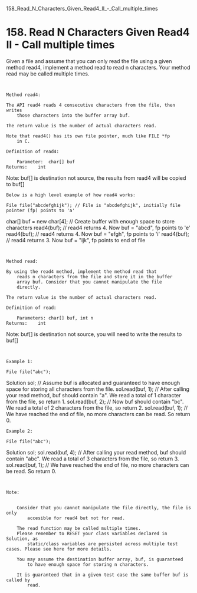 158_Read_N_Characters_Given_Read4_II_-_Call_multiple_times
# 158. Read N Characters Given Read4 II - Call multiple times

Given a file and assume that you can only read the file using a given
        method read4, implement a method read to read n
        characters. Your method read may be called multiple times.

     

    Method read4: 

    The API read4 reads 4 consecutive characters from the file, then writes
        those characters into the buffer array buf.

    The return value is the number of actual characters read.

    Note that read4() has its own file pointer, much like FILE *fp
        in C.

    Definition of read4:

        Parameter:  char[] buf
    Returns:    int

Note: buf[] is destination not source, the results from read4 will be copied to buf[]

    Below is a high level example of how read4 works:

    File file("abcdefghijk"); // File is "abcdefghijk", initially file pointer (fp) points to 'a'
char[] buf = new char[4]; // Create buffer with enough space to store characters
read4(buf); // read4 returns 4. Now buf = "abcd", fp points to 'e'
read4(buf); // read4 returns 4. Now buf = "efgh", fp points to 'i'
read4(buf); // read4 returns 3. Now buf = "ijk", fp points to end of file

     

    Method read:

    By using the read4 method, implement the method read that
        reads n characters from the file and store it in the buffer
        array buf. Consider that you cannot manipulate the file
        directly.

    The return value is the number of actual characters read.

    Definition of read: 

        Parameters:	char[] buf, int n
    Returns:	int

Note: buf[] is destination not source, you will need to write the results to buf[]

     

    Example 1:

    File file("abc");
Solution sol;
// Assume buf is allocated and guaranteed to have enough space for storing all characters from the file.
sol.read(buf, 1); // After calling your read method, buf should contain "a". We read a total of 1 character from the file, so return 1.
sol.read(buf, 2); // Now buf should contain "bc". We read a total of 2 characters from the file, so return 2.
sol.read(buf, 1); // We have reached the end of file, no more characters can be read. So return 0.

    Example 2:

    File file("abc");
Solution sol;
sol.read(buf, 4); // After calling your read method, buf should contain "abc". We read a total of 3 characters from the file, so return 3.
sol.read(buf, 1); // We have reached the end of file, no more characters can be read. So return 0.

     

    Note:

    
        Consider that you cannot manipulate the file directly, the file is only
            accesible for read4 but not for read.
        
        The read function may be called multiple times.
        Please remember to RESET your class variables declared in Solution, as
            static/class variables are persisted across multiple test cases. Please see here for more details.
        
        You may assume the destination buffer array, buf, is guaranteed
            to have enough space for storing n characters.
        
        It is guaranteed that in a given test case the same buffer buf is called by
            read.